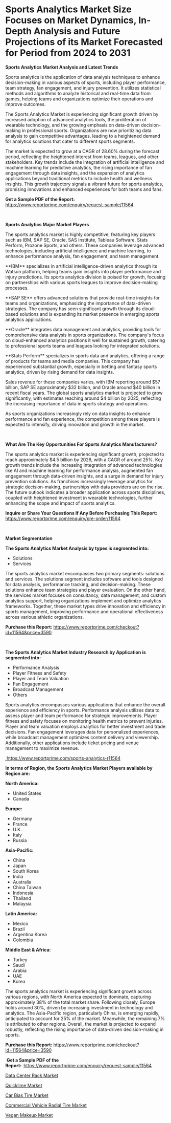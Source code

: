 <p><h1>Sports Analytics Market Size Focuses on Market Dynamics, In-Depth Analysis and Future Projections of its Market Forecasted for Period from 2024 to 2031</h1></p><p><strong>Sports Analytics Market Analysis and Latest Trends</strong></p>
<p><p>Sports analytics is the application of data analysis techniques to enhance decision-making in various aspects of sports, including player performance, team strategy, fan engagement, and injury prevention. It utilizes statistical methods and algorithms to analyze historical and real-time data from games, helping teams and organizations optimize their operations and improve outcomes.</p><p>The Sports Analytics Market is experiencing significant growth driven by increased adoption of advanced analytics tools, the proliferation of wearable technology, and the growing emphasis on data-driven decision-making in professional sports. Organizations are now prioritizing data analysis to gain competitive advantages, leading to a heightened demand for analytics solutions that cater to different sports segments.</p><p>The market is expected to grow at a CAGR of 28.60% during the forecast period, reflecting the heightened interest from teams, leagues, and other stakeholders. Key trends include the integration of artificial intelligence and machine learning for predictive analytics, the rising importance of fan engagement through data insights, and the expansion of analytics applications beyond traditional metrics to include health and wellness insights. This growth trajectory signals a vibrant future for sports analytics, promising innovations and enhanced experiences for both teams and fans.</p></p>
<p><strong>Get a Sample PDF of the Report:&nbsp;</strong> <a href="https://www.reportprime.com/enquiry/request-sample/11564">https://www.reportprime.com/enquiry/request-sample/11564</a></p>
<p>&nbsp;</p>
<p><strong>Sports Analytics Major Market Players</strong></p>
<p><p>The sports analytics market is highly competitive, featuring key players such as IBM, SAP SE, Oracle, SAS Institute, Tableau Software, Stats Perform, Prozone Sports, and others. These companies leverage advanced technologies, including artificial intelligence and machine learning, to enhance performance analysis, fan engagement, and team management.</p><p>**IBM** specializes in artificial intelligence-driven analytics through its Watson platform, helping teams gain insights into player performance and injury predictions. Its sports analytics division is poised for growth, focusing on partnerships with various sports leagues to improve decision-making processes.</p><p>**SAP SE** offers advanced solutions that provide real-time insights for teams and organizations, emphasizing the importance of data-driven strategies. The company has seen significant growth through its cloud-based solutions and is expanding its market presence in emerging sports analytics applications.</p><p>**Oracle** integrates data management and analytics, providing tools for comprehensive data analysis in sports organizations. The company's focus on cloud-enhanced analytics positions it well for sustained growth, catering to professional sports teams and leagues looking for integrated solutions.</p><p>**Stats Perform** specializes in sports data and analytics, offering a range of products for teams and media companies. This company has experienced substantial growth, especially in betting and fantasy sports analytics, driven by rising demand for data insights.</p><p>Sales revenue for these companies varies, with IBM reporting around $57 billion, SAP SE approximately $32 billion, and Oracle around $40 billion in recent fiscal years. The global sports analytics market is projected to grow significantly, with estimates reaching around $4 billion by 2025, reflecting the increasing importance of data in sports strategy and operations. </p><p>As sports organizations increasingly rely on data insights to enhance performance and fan experience, the competition among these players is expected to intensify, driving innovation and growth in the market.</p></p>
<p>&nbsp;</p>
<p><strong>What Are The Key Opportunities For Sports Analytics Manufacturers?</strong></p>
<p><p>The sports analytics market is experiencing significant growth, projected to reach approximately $4.5 billion by 2026, with a CAGR of around 25%. Key growth trends include the increasing integration of advanced technologies like AI and machine learning for performance analysis, augmented fan engagement through data-driven insights, and a surge in demand for injury prevention solutions. As franchises increasingly leverage analytics for strategic decision-making, partnerships with data providers are on the rise. The future outlook indicates a broader application across sports disciplines, coupled with heightened investment in wearable technologies, further enhancing the scope and impact of sports analytics.</p></p>
<p><strong>Inquire or Share Your Questions If Any Before Purchasing This Report:</strong> <a href="https://www.reportprime.com/enquiry/pre-order/11564">https://www.reportprime.com/enquiry/pre-order/11564</a></p>
<p>&nbsp;</p>
<p><strong>Market Segmentation</strong></p>
<p><strong>The Sports Analytics Market Analysis by types is segmented into:</strong></p>
<p><ul><li>Solutions</li><li>Services</li></ul></p>
<p><p>The sports analytics market encompasses two primary segments: solutions and services. The solutions segment includes software and tools designed for data analysis, performance tracking, and decision-making. These solutions enhance team strategies and player evaluation. On the other hand, the services market focuses on consultancy, data management, and custom analytics support, helping organizations implement and optimize analytics frameworks. Together, these market types drive innovation and efficiency in sports management, improving performance and operational effectiveness across various athletic organizations.</p></p>
<p><strong>Purchase this Report:&nbsp;</strong><a href="https://www.reportprime.com/checkout?id=11564&price=3590">https://www.reportprime.com/checkout?id=11564&price=3590</a></p>
<p>&nbsp;</p>
<p><strong>The Sports Analytics Market Industry Research by Application is segmented into:</strong></p>
<p><ul><li>Performance Analysis</li><li>Player Fitness and Safety</li><li>Player and Team Valuation</li><li>Fan Engagement</li><li>Broadcast Management</li><li>Others</li></ul></p>
<p><p>Sports analytics encompasses various applications that enhance the overall experience and efficiency in sports. Performance analysis utilizes data to assess player and team performance for strategic improvements. Player fitness and safety focuses on monitoring health metrics to prevent injuries. Player and team valuation employs analytics for better investment and trade decisions. Fan engagement leverages data for personalized experiences, while broadcast management optimizes content delivery and viewership. Additionally, other applications include ticket pricing and venue management to maximize revenue.</p></p>
<p><a href="https://www.reportprime.com/sports-analytics-r11564">&nbsp;https://www.reportprime.com/sports-analytics-r11564</a></p>
<p><strong>In terms of Region, the Sports Analytics Market Players available by Region are:</strong></p>
<p>
    <p> <strong> North America: </strong>
        <ul>
            <li>United States</li>
            <li>Canada</li>
        </ul>
        </p> 
    <p> <strong> Europe: </strong>
        <ul>
            <li>Germany</li>
            <li>France</li>
            <li>U.K.</li>
            <li>Italy</li>
            <li>Russia</li>
        </ul>
        </p> 
    <p> <strong> Asia-Pacific: </strong>
        <ul>
            <li>China</li>
            <li>Japan</li>
            <li>South Korea</li>
            <li>India</li>
            <li>Australia</li>
            <li>China Taiwan</li>
            <li>Indonesia</li>
            <li>Thailand</li>
            <li>Malaysia</li>
        </ul>
        </p> 
    <p> <strong> Latin America: </strong>
        <ul>
            <li>Mexico</li>
            <li>Brazil</li>
            <li>Argentina Korea</li>
            <li>Colombia</li>
        </ul>
        </p> 
    <p> <strong> Middle East & Africa: </strong>
        <ul>
            <li>Turkey</li>
            <li>Saudi</li>
            <li>Arabia</li>
            <li>UAE</li>
            <li>Korea</li>
        </ul>
    </p>
    </p>
<p><p>The sports analytics market is experiencing significant growth across various regions, with North America expected to dominate, capturing approximately 38% of the total market share. Following closely, Europe holds around 30%, driven by increasing investment in technology and analytics. The Asia-Pacific region, particularly China, is emerging rapidly, anticipated to account for 25% of the market. Meanwhile, the remaining 7% is attributed to other regions. Overall, the market is projected to expand robustly, reflecting the rising importance of data-driven decision-making in sports.</p></p>
<p><strong>Purchase this Report: </strong><a href="https://www.reportprime.com/checkout?id=11564&price=3590">https://www.reportprime.com/checkout?id=11564&price=3590</a></p>
<p>&nbsp;<strong>Get a Sample PDF of the Report:&nbsp;&nbsp;</strong><a href="https://www.reportprime.com/enquiry/request-sample/11564">https://www.reportprime.com/enquiry/request-sample/11564</a></p>
<p><strong></strong></p>
<p><p><a href="https://github.com/WayneHopkins413/Market-Research-Report-List-1/blob/main/data-center-rack-market.md">Data Center Rack Market</a></p><p><a href="https://www.linkedin.com/pulse/global-quicklime-market-opportunities-forecast-period-df8yc?trackingId=0Qi7LYo1R5WGpP22T0YlYw%3D%3D">Quicklime Market</a></p><p><a href="https://issuu.com/reportprime-2/docs/car-bias-tire-market-size-2030.pptx_c07d4b8b39c5b7">Car Bias Tire Market</a></p><p><a href="https://issuu.com/reportprime-2/docs/commercial-vehicle-radial-tire-mark_df284e0607c412">Commercial Vehicle Radial Tire Market</a></p><p><a href="https://medium.com/@omamuller/the-vegan-makeup-industry-analysis-report-offers-a-comprehensive-and-current-examination-of-the-33f8739cd7c5">Vegan Makeup Market</a></p></p>